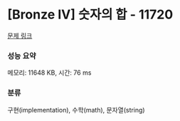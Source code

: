 # [Bronze IV] 숫자의 합 - 11720 

[문제 링크](https://www.acmicpc.net/problem/11720) 

### 성능 요약

메모리: 11648 KB, 시간: 76 ms

### 분류

구현(implementation), 수학(math), 문자열(string)

